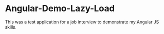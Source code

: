 # Angular-Demo-Lazy-Load
This was a test application for a job interview to demonstrate my Angular JS skills.
